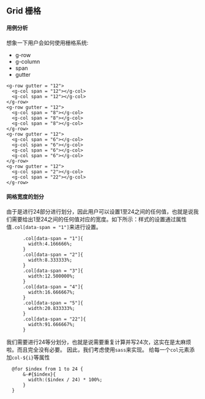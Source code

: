 ## Grid 栅格

#### 用例分析

想象一下用户会如何使用栅格系统:
- g-row
- g-column
- span
- gutter
```
<g-row gutter = "12">
  <g-col span = "12"></g-col>
  <g-col span = "12"></g-col>
</g-row>
<g-row gutter = "12">
  <g-col span = "8"></g-col>
  <g-col span = "8"></g-col>
  <g-col span = "8"></g-col>
</g-row>
<g-row gutter = "12">
  <g-col span = "6"></g-col>
  <g-col span = "6"></g-col>
  <g-col span = "6"></g-col>
  <g-col span = "6"></g-col>
</g-row>
<g-row gutter = "12">
  <g-col span = "2"></g-col>
  <g-col span = "22"></g-col>
</g-row>
```
#### 网格宽度的划分

由于是进行24部分进行划分，因此用户可以设置1至24之间的任何值，也就是说我们需要给出1至24之间的任何值对应的宽度。如下所示：样式的设置通过属性值`.col[data-span = "1"]`来进行设置。
```
      .col[data-span = "1"]{
        width:4.166666%;
      }
      .col[data-span = "2"]{
        width:8.333333%;
      }
      .col[data-span = "3"]{
        width:12.500000%;
      }
      .col[data-span = "4"]{
        width:16.666667%;
      }
      .col[data-span = "5"]{
        width:20.833333%;
      }
      .col[data-span = "22"]{
        width:91.666667%;
      }
```
我们需要进行24等分划分，也就是说需要重复计算并写24次，这实在是太麻烦啦。而且完全没有必要。
因此，我们考虑使用`sass`来实现。
给每一个`col`元素添加`col-${i}`等属性
```
  @for $index from 1 to 24 {
      &-#{$index}{
        width:($index / 24) * 100%;
      }
  }
```